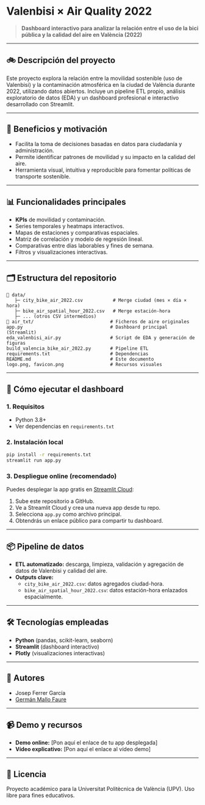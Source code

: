 # Valenbisi × Air Quality 2022

> **Dashboard interactivo para analizar la relación entre el uso de la bici pública y la calidad del aire en València (2022)**

---

## 🚲 Descripción del proyecto

Este proyecto explora la relación entre la movilidad sostenible (uso de Valenbisi) y la contaminación atmosférica en la ciudad de València durante 2022, utilizando datos abiertos. Incluye un pipeline ETL propio, análisis exploratorio de datos (EDA) y un dashboard profesional e interactivo desarrollado con Streamlit.

---

## 🌟 Beneficios y motivación
- Facilita la toma de decisiones basadas en datos para ciudadanía y administración.
- Permite identificar patrones de movilidad y su impacto en la calidad del aire.
- Herramienta visual, intuitiva y reproducible para fomentar políticas de transporte sostenible.

---

## 📊 Funcionalidades principales
- **KPIs** de movilidad y contaminación.
- Series temporales y heatmaps interactivos.
- Mapas de estaciones y comparativas espaciales.
- Matriz de correlación y modelo de regresión lineal.
- Comparativas entre días laborables y fines de semana.
- Filtros y visualizaciones interactivas.

---

## 🗂️ Estructura del repositorio

```
📂 data/
   ├─ city_bike_air_2022.csv           # Merge ciudad (mes × día × hora)
   ├─ bike_air_spatial_hour_2022.csv   # Merge estación-hora
   ├─ ... (otros CSV intermedios)
📂 air_txt/                            # Ficheros de aire originales
app.py                                # Dashboard principal (Streamlit)
eda_valenbisi_air.py                  # Script de EDA y generación de figuras
build_valencia_bike_air_2022.py       # Pipeline ETL
requirements.txt                      # Dependencias
README.md                             # Este documento
logo.png, favicon.png                 # Recursos visuales
```

---

## 🚀 Cómo ejecutar el dashboard

### 1. **Requisitos**
- Python 3.8+
- Ver dependencias en `requirements.txt`

### 2. **Instalación local**
```bash
pip install -r requirements.txt
streamlit run app.py
```

### 3. **Despliegue online (recomendado)**
Puedes desplegar la app gratis en [Streamlit Cloud](https://streamlit.io/cloud):
1. Sube este repositorio a GitHub.
2. Ve a Streamlit Cloud y crea una nueva app desde tu repo.
3. Selecciona `app.py` como archivo principal.
4. Obtendrás un enlace público para compartir tu dashboard.

---

## 📦 Pipeline de datos
- **ETL automatizado:** descarga, limpieza, validación y agregación de datos de Valenbisi y calidad del aire.
- **Outputs clave:**
  - `city_bike_air_2022.csv`: datos agregados ciudad-hora.
  - `bike_air_spatial_hour_2022.csv`: datos estación-hora enlazados espacialmente.

---

## 🛠️ Tecnologías empleadas
- **Python** (pandas, scikit-learn, seaborn)
- **Streamlit** (dashboard interactivo)
- **Plotly** (visualizaciones interactivas)

---

## 👥 Autores
- Josep Ferrer García
- [Germán Mallo Faure](https://germanmallo.com)

---

## 📹 Demo y recursos
- **Demo online:** [Pon aquí el enlace de tu app desplegada]
- **Vídeo explicativo:** [Pon aquí el enlace al vídeo demo]

---

## 📄 Licencia
Proyecto académico para la Universitat Politècnica de València (UPV). Uso libre para fines educativos.

